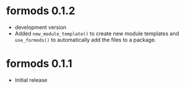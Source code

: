 # formods 0.1.2

* development version
* Added `new_module_template()` to create new module templates and `use_formods()` 
to automatically add the files to a package. 

# formods 0.1.1 

* Initial release
